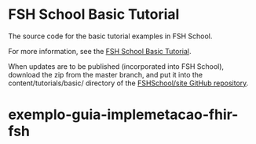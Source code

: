 # FSH School Basic Tutorial

The source code for the basic tutorial examples in FSH School.

For more information, see the [FSH School Basic Tutorial](https://fshschool.github.io/tutorials/basic).

When updates are to be published (incorporated into FSH School), download the zip from the master
branch, and put it into the content/tutorials/basic/ directory of the
[FSHSchool/site GitHub repository]().
# exemplo-guia-implemetacao-fhir-fsh
